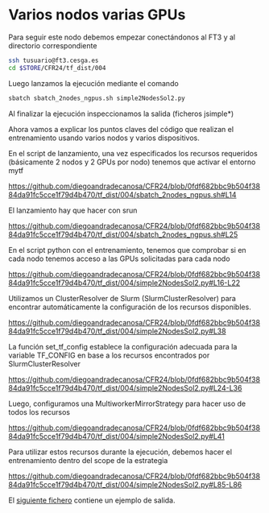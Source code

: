 # Varios nodos varias GPUs

Para seguir este nodo debemos empezar conectándonos al FT3 y al directorio correspondiente

```bash
ssh tusuario@ft3.cesga.es
cd $STORE/CFR24/tf_dist/004
```

Luego lanzamos la ejecución mediante el comando

```bash
sbatch sbatch_2nodes_ngpus.sh simple2NodesSol2.py
```

Al finalizar la ejecución inspeccionamos la salida (ficheros jsimple*)

Ahora vamos a explicar los puntos claves del código que realizan el entrenamiento usando varios nodos y varios dispositivos.

En el script de lanzamiento, una vez especificados los recursos requeridos (básicamente 2 nodos y 2 GPUs por nodo) tenemos que activar el entorno mytf

https://github.com/diegoandradecanosa/CFR24/blob/0fdf682bbc9b504f3884da91fc5cce1f79d4b470/tf_dist/004/sbatch_2nodes_ngpus.sh#L14

El lanzamiento hay que hacer con srun

https://github.com/diegoandradecanosa/CFR24/blob/0fdf682bbc9b504f3884da91fc5cce1f79d4b470/tf_dist/004/sbatch_2nodes_ngpus.sh#L25

En el script python con el entrenamiento, tenemos que comprobar si en cada nodo tenemos acceso a las GPUs solicitadas para cada nodo

https://github.com/diegoandradecanosa/CFR24/blob/0fdf682bbc9b504f3884da91fc5cce1f79d4b470/tf_dist/004/simple2NodesSol2.py#L16-L22

Utilizamos un ClusterResolver de Slurm (SlurmClusterResolver) para encontrar automáticamente la configuración de los recursos disponibles.

https://github.com/diegoandradecanosa/CFR24/blob/0fdf682bbc9b504f3884da91fc5cce1f79d4b470/tf_dist/004/simple2NodesSol2.py#L38

La función set_tf_config establece la configuración adecuada para la variable TF_CONFIG en base a los recursos encontrados por SlurmClusterResolver

https://github.com/diegoandradecanosa/CFR24/blob/0fdf682bbc9b504f3884da91fc5cce1f79d4b470/tf_dist/004/simple2NodesSol2.py#L24-L36

Luego, configuramos una MultiworkerMirrorStrategy para hacer uso de todos los recursos

https://github.com/diegoandradecanosa/CFR24/blob/0fdf682bbc9b504f3884da91fc5cce1f79d4b470/tf_dist/004/simple2NodesSol2.py#L41

Para utilizar estos recursos durante la ejecución, debemos hacer el entrenamiento dentro del scope de la estrategia 

https://github.com/diegoandradecanosa/CFR24/blob/0fdf682bbc9b504f3884da91fc5cce1f79d4b470/tf_dist/004/simple2NodesSol2.py#L85-L86

El [siguiente fichero](https://github.com/diegoandradecanosa/CFR24/blob/main/tf_dist/004/jsimple.o4913776) contiene un ejemplo de salida.

